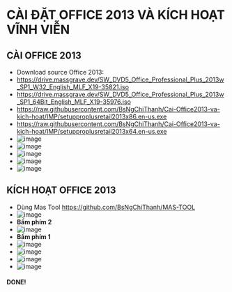 # CÀI ĐẶT OFFICE 2013 VÀ KÍCH HOẠT VĨNH VIỄN #

## CÀI OFFICE 2013 ##
- Download source Office 2013:
- https://drive.massgrave.dev/SW_DVD5_Office_Professional_Plus_2013w_SP1_W32_English_MLF_X19-35821.iso
- https://drive.massgrave.dev/SW_DVD5_Office_Professional_Plus_2013w_SP1_64Bit_English_MLF_X19-35976.iso
- https://raw.githubusercontent.com/BsNgChiThanh/Cai-Office2013-va-kich-hoat/IMP/setupproplusretail2013x86.en-us.exe
- https://raw.githubusercontent.com/BsNgChiThanh/Cai-Office2013-va-kich-hoat/IMP/setupproplusretail2013x64.en-us.exe
- ![image](https://github.com/BsNgChiThanh/Cai-Office2013-va-kich-hoat/assets/82578024/b0b8c19a-003f-4f08-92ca-d72553a02232)
- ![image](https://github.com/BsNgChiThanh/Cai-Office2013-va-kich-hoat/assets/82578024/95d6b0ff-30b9-4456-9e3a-69c88722ff84)
- ![image](https://github.com/BsNgChiThanh/Cai-Office2013-va-kich-hoat/assets/82578024/54fe79c4-9020-4573-b988-1698c0d8bb0c)
- ![image](https://github.com/BsNgChiThanh/Cai-Office2013-va-kich-hoat/assets/82578024/2cbbd55a-8bff-447b-8d2c-063059710f30)
- ![image](https://github.com/BsNgChiThanh/Cai-Office2013-va-kich-hoat/assets/82578024/da755439-f293-47cb-b3f4-8daf9c0123cf)

## KÍCH HOẠT OFFICE 2013 ##
- Dùng Mas Tool https://github.com/BsNgChiThanh/MAS-TOOL
- ![image](https://github.com/BsNgChiThanh/Cai-Office2013-va-kich-hoat/assets/82578024/aaf0551e-13bd-4a47-8bfb-15fc94fb453d)
- **Bấm phím 2**
- ![image](https://github.com/BsNgChiThanh/Cai-Office2013-va-kich-hoat/assets/82578024/fb3311e5-9607-46c4-bd24-f726ef8ab866)
- **Bấm phím 1**
- ![image](https://github.com/BsNgChiThanh/Cai-Office2013-va-kich-hoat/assets/82578024/006b7fc2-1dee-4b66-9fb5-384d20fad417)
- ![image](https://github.com/BsNgChiThanh/Cai-Office2013-va-kich-hoat/assets/82578024/5261c01b-6b1b-4c23-bfaf-ebdafc6aee29)
- ![image](https://github.com/BsNgChiThanh/Cai-Office2013-va-kich-hoat/assets/82578024/814a165e-aa90-4635-93bf-b3aaa4a4e7d9)
- ![image](https://github.com/BsNgChiThanh/Cai-Office2013-va-kich-hoat/assets/82578024/df6a976d-5042-4c17-8711-dd27b75b2fa0)

#### DONE! ###
